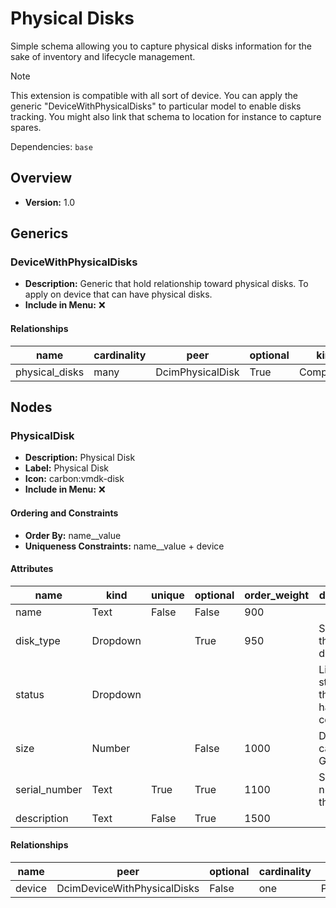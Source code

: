 # Physical Disks

Simple schema allowing you to capture physical disks information for the sake of inventory and lifecycle management.

> [!NOTE]
> This extension is compatible with all sort of device. You can apply the generic "DeviceWithPhysicalDisks" to particular model to enable disks tracking. You might also link that schema to location for instance to capture spares.


Dependencies: `base`

## Overview

- **Version:** 1.0

## Generics

### DeviceWithPhysicalDisks

- **Description:** Generic that hold relationship toward physical disks. To apply on device that can have physical disks.
- **Include in Menu:** ❌

#### Relationships

| name | cardinality | peer | optional | kind |
| ---- | ----------- | ---- | -------- | ---- |
| physical_disks | many | DcimPhysicalDisk | True | Component |

## Nodes

### PhysicalDisk

- **Description:** Physical Disk
- **Label:** Physical Disk
- **Icon:** carbon:vmdk-disk
- **Include in Menu:** ❌


#### Ordering and Constraints
- **Order By:** name__value
- **Uniqueness Constraints:** name__value + device
#### Attributes

| name | kind | unique | optional | order_weight | description | choices | label |
| ---- | ---- | ------ | -------- | ------------ | ----------- | ------- | ----- |
| name | Text | False | False | 900 |  | `` |  |
| disk_type | Dropdown |  | True | 950 | Specifies the type of disk | `ssd, nvme, hdd, hybrid` |  |
| status | Dropdown |  |  |  | Lifecycle status of the hardware component. | `in_inventory, active, decommissioned, disposed` |  |
| size | Number |  | False | 1000 | Disk capacity (in GB). | `` | Size (GB) |
| serial_number | Text | True | True | 1100 | Serial number of the disk | `` |  |
| description | Text | False | True | 1500 |  | `` |  |

#### Relationships

| name | peer | optional | cardinality | kind | order_weight |
| ---- | ---- | -------- | ----------- | ---- | ------------ |
| device | DcimDeviceWithPhysicalDisks | False | one | Parent | 800 |
